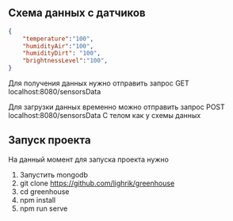 ## Схема данных с датчиков
```json
{
    "temperature":"100",
    "humidityAir":"100",
    "humidityDirt": "100",
    "brightnessLevel":"100",
}
```

Для получения данных нужно отправить запрос GET localhost:8080/sensorsData

Для загрузки данных временно можно отправить запрос POST localhost:8080/sensorsData
С телом как у схемы данных

## Запуск проекта

На данный момент для запуска проекта нужно
1. Запустить mongodb
2. git clone https://github.com/lighrik/greenhouse
3. cd greenhouse
4. npm install
5. npm run serve


